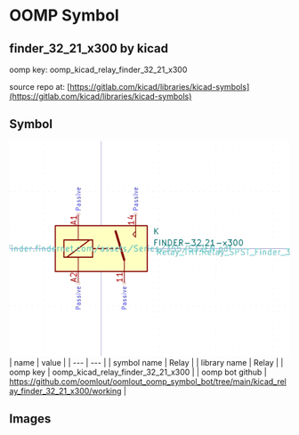 # OOMP Symbol  
## finder_32_21_x300  by kicad  
  
oomp key: oomp_kicad_relay_finder_32_21_x300  
  
source repo at: [https://gitlab.com/kicad/libraries/kicad-symbols](https://gitlab.com/kicad/libraries/kicad-symbols)  
## Symbol  
  
[![working.png](working_600.png)](working.png)  
| name | value | 
| --- | --- | 
| symbol name | Relay | 
| library name | Relay | 
| oomp key | oomp_kicad_relay_finder_32_21_x300 | 
| oomp bot github | https://github.com/oomlout/oomlout_oomp_symbol_bot/tree/main/kicad_relay_finder_32_21_x300/working | 
## Images  
